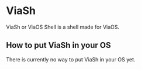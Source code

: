 # ViaSh
ViaSh or ViaOS Shell is a shell made for ViaOS.

## How to put ViaSh in your OS
There is currently no way to put ViaSh in your OS yet.
